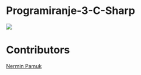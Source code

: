 # Programiranje-3-C-Sharp

[<img src="https://discordapp.com/api/guilds/440055845552914433/widget.png" align="center">](https://discord.gg/rsheCEV)

# Contributors

[Nermin Pamuk](https://github.com/webork)  